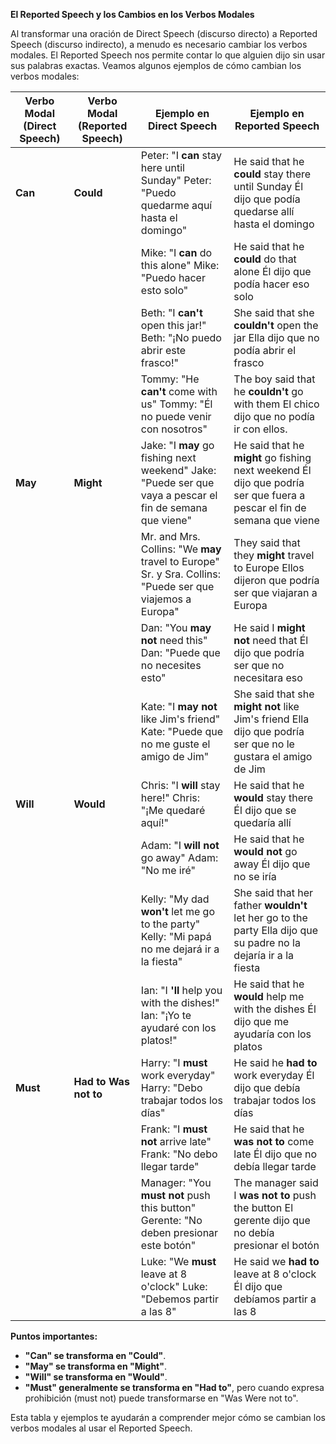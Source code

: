 

**El Reported Speech y los Cambios en los Verbos Modales**

Al transformar una oración de Direct Speech (discurso directo) a Reported Speech (discurso indirecto), a menudo es necesario cambiar los verbos modales. El Reported Speech nos permite contar lo que alguien dijo sin usar sus palabras exactas. Veamos algunos ejemplos de cómo cambian los verbos modales:

| Verbo Modal (Direct Speech) | Verbo Modal (Reported Speech) | Ejemplo en Direct Speech | Ejemplo en Reported Speech |
|---|---|---|---|
| **Can** | **Could** | Peter: "I **can** stay here until Sunday"   Peter: "Puedo quedarme aquí hasta el domingo" | He said that he **could** stay there until Sunday   Él dijo que podía quedarse allí hasta el domingo |
|   |   | Mike: "I **can** do this alone"   Mike: "Puedo hacer esto solo" | He said that he **could** do that alone   Él dijo que podía hacer eso solo |
|   |   | Beth: "I **can't** open this jar!"   Beth: "¡No puedo abrir este frasco!" | She said that she **couldn't** open the jar   Ella dijo que no podía abrir el frasco |
|   |   | Tommy: "He **can't** come with us"   Tommy: "Él no puede venir con nosotros" | The boy said that he **couldn't** go with them   El chico dijo que no podía ir con ellos. |
| **May** | **Might** | Jake: "I **may** go fishing next weekend"   Jake: "Puede ser que vaya a pescar el fin de semana que viene" | He said that he **might** go fishing next weekend   Él dijo que podría ser que fuera a pescar el fin de semana que viene |
|   |   | Mr. and Mrs. Collins: "We **may** travel to Europe"   Sr. y Sra. Collins: "Puede ser que viajemos a Europa" | They said that they **might** travel to Europe   Ellos dijeron que podría ser que viajaran a Europa |
|   |   | Dan: "You **may not** need this"   Dan: "Puede que no necesites esto" | He said I **might not** need that   Él dijo que podría ser que no necesitara eso |
|   |   | Kate: "I **may not** like Jim's friend"   Kate: "Puede que no me guste el amigo de Jim" | She said that she **might not** like Jim's friend   Ella dijo que podría ser que no le gustara el amigo de Jim |
| **Will** | **Would** | Chris: "I **will** stay here!"   Chris: "¡Me quedaré aquí!" | He said that he **would** stay there   Él dijo que se quedaría allí |
|   |   | Adam: "I **will not** go away"   Adam: "No me iré" | He said that he **would not** go away   Él dijo que no se iría |
|   |   | Kelly: "My dad **won't** let me go to the party"   Kelly: "Mi papá no me dejará ir a la fiesta" | She said that her father **wouldn't** let her go to the party   Ella dijo que su padre no la dejaría ir a la fiesta |
|   |   | Ian: "I **'ll** help you with the dishes!"   Ian: "¡Yo te ayudaré con los platos!" | He said that he **would** help me with the dishes   Él dijo que me ayudaría con los platos |
| **Must** | **Had to   Was not to** | Harry: "I **must** work everyday"   Harry: "Debo trabajar todos los días" | He said he **had to** work everyday   Él dijo que debía trabajar todos los días |
|   |   | Frank: "I **must not** arrive late"   Frank: "No debo llegar tarde" | He said that he **was not to** come late   Él dijo que no debía llegar tarde |
|   |   | Manager: "You **must not** push this button"   Gerente: "No deben presionar este botón" | The manager said I **was not to** push the button   El gerente dijo que no debía presionar el botón |
|   |   | Luke: "We **must** leave at 8 o'clock"   Luke: "Debemos partir a las 8" | He said we **had to** leave at 8 o'clock   Él dijo que debíamos partir a las 8 |

**Puntos importantes:**

*   **"Can" se transforma en "Could"**.
*   **"May" se transforma en "Might"**.
*   **"Will" se transforma en "Would"**.
*   **"Must" generalmente se transforma en "Had to"**, pero cuando expresa prohibición (must not) puede transformarse en "Was Were not to".

Esta tabla y ejemplos te ayudarán a comprender mejor cómo se cambian los verbos modales al usar el Reported Speech.
